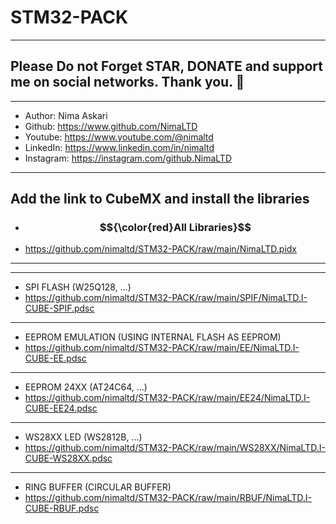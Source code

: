 # STM32-PACK
---
## Please Do not Forget STAR, DONATE and support me on social networks. Thank you. :sparkling_heart:  
---
-  Author:     Nima Askari  
-  Github:     https://www.github.com/NimaLTD
-  Youtube:    https://www.youtube.com/@nimaltd  
-  LinkedIn:   https://www.linkedin.com/in/nimaltd  
-  Instagram:  https://instagram.com/github.NimaLTD  
---
## Add the link to CubeMX and install the libraries
- ### $${\color{red}All Libraries}$$ 
- https://github.com/nimaltd/STM32-PACK/raw/main/NimaLTD.pidx
---
---  
- SPI FLASH (W25Q128, ...) 
- https://github.com/nimaltd/STM32-PACK/raw/main/SPIF/NimaLTD.I-CUBE-SPIF.pdsc
-----
- EEPROM EMULATION (USING INTERNAL FLASH AS EEPROM)
- https://github.com/nimaltd/STM32-PACK/raw/main/EE/NimaLTD.I-CUBE-EE.pdsc
-----
- EEPROM 24XX (AT24C64, ...)
- https://github.com/nimaltd/STM32-PACK/raw/main/EE24/NimaLTD.I-CUBE-EE24.pdsc
----- 
- WS28XX LED (WS2812B, ...)
- https://github.com/nimaltd/STM32-PACK/raw/main/WS28XX/NimaLTD.I-CUBE-WS28XX.pdsc
----- 
- RING BUFFER (CIRCULAR BUFFER)
- https://github.com/nimaltd/STM32-PACK/raw/main/RBUF/NimaLTD.I-CUBE-RBUF.pdsc
